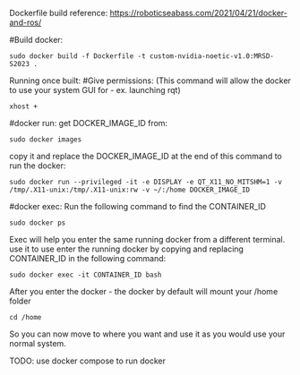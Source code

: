 Dockerfile build reference: 
https://roboticseabass.com/2021/04/21/docker-and-ros/


#Build docker: 
```
sudo docker build -f Dockerfile -t custom-nvidia-noetic-v1.0:MRSD-S2023 .
```
Running once built: 
#Give permissions:
(This command will allow the docker to use your system GUI for - ex. launching rqt)
```
xhost +
```

#docker run:
get DOCKER_IMAGE_ID from:
```
sudo docker images
```

copy it and replace the DOCKER_IMAGE_ID at the end of this command to run the docker:
```
sudo docker run --privileged -it -e DISPLAY -e QT_X11_NO_MITSHM=1 -v /tmp/.X11-unix:/tmp/.X11-unix:rw -v ~/:/home DOCKER_IMAGE_ID
```

#docker exec:
Run the following command to find the CONTAINER_ID
```
sudo docker ps 
```

Exec will help you enter the same running docker from a different terminal.
use it to use enter the running docker by copying and replacing CONTAINER_ID in the following command:
```
sudo docker exec -it CONTAINER_ID bash
```

After you enter the docker - the docker by default will mount your /home folder
```
cd /home
```
So you can now move to where you want and use it as you would use your normal system.

TODO: 
use docker compose to run docker
